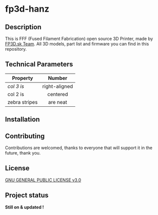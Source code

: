 # fp3d-hanz

## Description 
This is FFF (Fused Filament Fabrication) open source 3D Printer, made by [FP3D.sk Team](https://fp3d.sk). All 3D models, part list and firmware you can find in this repository.

## Technical Parameters
| Property      | Number        |
| ------------- |:-------------:|
| *col 3 is*      | right-aligned |
| col 2 is      | centered      |
| zebra stripes | are neat      | 

## Installation


## Contributing
Contributions are welcomed, thanks to everyone that will support it in the future, thank you.

## License
[GNU GENERAL PUBLIC LICENSE v3.0](https://github.com/kvostyc/fp3d-hanz/blob/main/LICENSE)

## Project status
**Still on & updated !**
